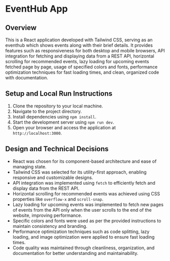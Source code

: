 # EventHub App

## Overview
This is a React application developed with Tailwind CSS, serving as an eventhub which shows events along with their brief details. It provides features such as responsiveness for both desktop and mobile browsers, API integration for fetching and displaying data from a REST API, horizontal scrolling for recommended events, lazy loading for upcoming events fetched page by page, usage of specified colors and fonts, performance optimization techniques for fast loading times, and clean, organized code with documentation.

## Setup and Local Run Instructions
1. Clone the repository to your local machine.
2. Navigate to the project directory.
3. Install dependencies using `npm install`.
4. Start the development server using `npm run dev`.
5. Open your browser and access the application at `http://localhost:3000`.


## Design and Technical Decisions
- React was chosen for its component-based architecture and ease of managing state.
- Tailwind CSS was selected for its utility-first approach, enabling responsive and customizable designs.
- API integration was implemented using `fetch` to efficiently fetch and display data from the REST API.
- Horizontal scrolling for recommended events was achieved using CSS properties like `overflow-x` and `scroll-snap`.
- Lazy loading for upcoming events was implemented to fetch new pages of events from the API only when the user scrolls to the end of the website, improving performance.
- Specific colors and fonts were used as per the provided instructions to maintain consistency and branding.
- Performance optimization techniques such as code splitting, lazy loading, and image optimization were applied to ensure fast loading times.
- Code quality was maintained through cleanliness, organization, and documentation for better understanding and maintainability.
